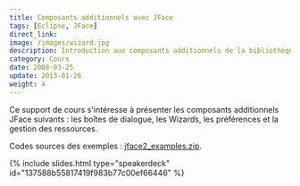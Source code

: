 ```yaml
---
title: Composants additionnels avec JFace
tags: [Eclipse, JFace]
direct_link: 
image: /images/wizard.jpg
description: Introduction aux composants additionnels de la bibliothèque JFace d'Eclipse.
category: Cours
date: 2008-03-25
update: 2013-01-26
weight: 4
---
```


Ce support de cours s'intéresse à présenter les composants additionnels JFace suivants : les boîtes de dialogue, les Wizards, les préférences et la gestion des ressources.

Codes sources des exemples : [jface2_examples.zip](/files/jface2_examples.zip).

{% include slides.html type="speakerdeck" id="137588b55817419f983b77c00ef66446" %}
